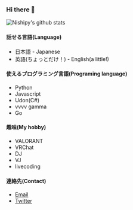 ### Hi there 👋
![Nishipy's github stats](https://github-readme-stats.vercel.app/api?username=TMP-tenpura)
#### 話せる言語(Language)
 - 日本語 - Japanese
 - 英語(ちょっとだけ！) - English(a little!)
 <!-- 
 - 中国語(ほんとうにちょっとだけ！)
 -->
#### 使えるプログラミング言語(Programing language)
 - Python
 - Javascript
 - Udon(C#)
 - vvvv gamma
 - Go
 <!--
 - C++(勉強中)
 -->
#### 趣味(My hobby)
 - VALORANT
 - VRChat
 - DJ
 - VJ
 - livecoding

#### 連絡先(Contact)
 - [Email](mailto:contact@tmpra.jp)
 - [Twitter](https://Twitter.com/7MPra)
<!--
**7MPra/7MPra** is a ✨ _special_ ✨ repository because its `README.md` (this file) appears on your GitHub profile.

Here are some ideas to get you started:

- 🔭 I’m currently working on ...
- 🌱 I’m currently learning ...
- 👯 I’m looking to collaborate on ...
- 🤔 I’m looking for help with ...
- 💬 Ask me about ...
- 📫 How to reach me: ...
- 😄 Pronouns: ...
- ⚡ Fun fact: ...
-->
